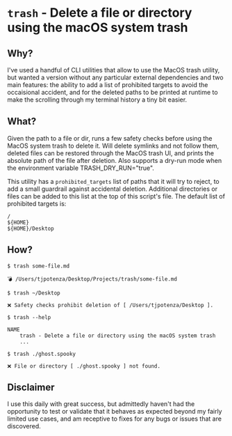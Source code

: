 # `trash` - Delete a file or directory using the macOS system trash

## Why?

I've used a handful of CLI utilities that allow to use the MacOS trash utility, but wanted a version without any particular external dependencies and two main features: the ability to add a list of prohibited targets to avoid the occaisional accident, and for the deleted paths to be printed at runtime to make the scrolling through my terminal history a tiny bit easier.

## What?

Given the path to a file or dir, runs a few safety checks before using the MacOS system trash to delete it.  Will delete symlinks and not follow them, deleted files can be restored through the MacOS trash UI, and prints the absolute path of the file after deletion.  Also supports a dry-run mode when the environment variable TRASH_DRY_RUN="true".

This utility has a `prohibited_targets` list of paths that it will try to reject, to add a small guardrail against accidental deletion.  Additional directories or files can be added to this list at the top of this script's file.  The default list of prohibited targets is:

```
/
${HOME}
${HOME}/Desktop
```

## How?

`$ trash some-file.md `
```
💣 /Users/tjpotenza/Desktop/Projects/trash/some-file.md
```

`$ trash ~/Desktop`
```
❌ Safety checks prohibit deletion of [ /Users/tjpotenza/Desktop ].
```

`$ trash --help`
```
NAME
    trash - Delete a file or directory using the macOS system trash
    ...
```

`$ trash ./ghost.spooky`
```
❌ File or directory [ ./ghost.spooky ] not found.
```

## Disclaimer

I use this daily with great success, but admittedly haven't had the opportunity to test or validate that it behaves as expected beyond my fairly limited use cases, and am receptive to fixes for any bugs or issues that are discovered.
